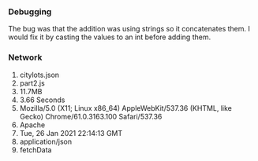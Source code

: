 ### Debugging
The bug was that the addition was using strings so it concatenates them.
I would fix it by casting the values to an int before adding them.

### Network
1. citylots.json
2. part2.js
3. 11.7MB
4. 3.66 Seconds
5. Mozilla/5.0 (X11; Linux x86_64) AppleWebKit/537.36 (KHTML, like Gecko) Chrome/61.0.3163.100 Safari/537.36
6. Apache
7. Tue, 26 Jan 2021 22:14:13 GMT
8. application/json
9. fetchData